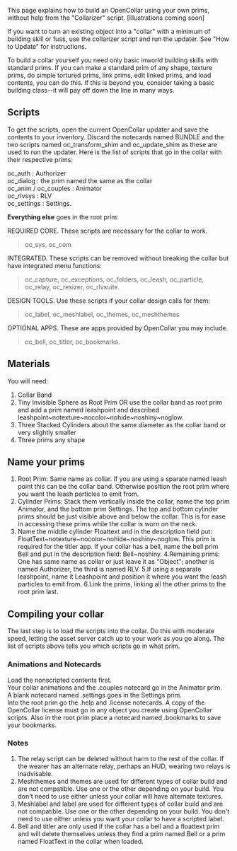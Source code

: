 This page explains how to build an OpenCollar using your own prims, without help from the "Collarizer" script. [Illustrations coming soon]  

If you want to turn an existing object into a "collar" with a minimum of building skill or fuss, use the collarizer script and run the updater.  See "How to Update" for instructions.

To build a collar yourself you need only basic inworld building skills with standard prims. If you can make a standard prim of any shape, texture prims, do simple tortured prims, link prims, edit linked prims, and load contents, you can do this.  If this is beyond you, consider taking a basic building class--it will pay off down the line in many ways.  

## Scripts

To get the scripts, open the current OpenCollar updater and save the contents to your inventory.  Discard the notecards named BUNDLE and the two scripts named oc_transform_shim and oc_update_shim as these are used to run the updater.  Here is the list of scripts that go in the collar with their respective prims:  

oc_auth :  Authorizer  
oc_dialog : the prim named the same as the collar    
oc_anim / oc_couples : Animator  
oc_rlvsys : RLV  
oc_settings : Settings.

**Everything else** goes in the root prim: 

REQUIRED CORE.  These scripts are necessary for the collar to work.  
> oc_sys, oc_com  

INTEGRATED. These scripts can be removed without breaking the collar but have integrated menu functions:  
> oc_capture, oc_exceptions, oc_folders, oc_leash, oc_particle, oc_relay, oc_resizer, oc_rlvsuite.  

DESIGN TOOLS. Use these scripts if your collar design calls for them: 
> oc_label, oc_meshlabel, oc_themes, oc_meshthemes  

OPTIONAL APPS.  These are apps provided by OpenCollar you may include. 
> oc_bell, oc_titler, oc_bookmarks. 

## Materials
You will need:
1. Collar Band  
2. Tiny Invisible Sphere as Root Prim OR use the collar band as root prim and add a prim named leashpoint and described leashpoint~notexture~nocolor~nohide~noshiny~noglow.
3. Three Stacked Cylinders about the same diameter as the collar band or very slightly smaller
4. Three prims any shape

## Name your prims
1. Root Prim: Same name as collar.  If you are using a sparate named leash point this can be the collar band. Otherwise position the root prim where you want the leash particles to emit from.
2. Cylinder Prims:  Stack them vertically inside the collar, name the top prim Animator, and the bottom prim Settings. The top and bottom cylinder prims should be just visible above and below the collar. This is for ease in accessing these prims while the collar is worn on the neck.
3. Name the middle cylinder Floattext and in the description field put: FloatText~notexture~nocolor~nohide~noshiny~noglow.  This prim is required for the titler app.  If your collar has a bell, name the bell prim Bell and put in the description field: Bell~noshiny.
4.Remaining prims: One has same name as collar or just leave it as "Object"; another is named Authorizer, the third is named RLV.
5.If using a separate leashpoint, name it Leashpoint and position it where you want the leash particles to emit from.
6.Link the prims, linking all the other prims to the root prim last.

## Compiling your collar
The last step is to load the scripts into the collar.  Do this with moderate speed, letting the asset server catch up to your work as you go along. The list of scripts above tells you which scripts go in what prim.

### Animations and Notecards

Load the nonscripted contents first.  
Your collar animations and the .couples notecard go in the Animator prim.  
A blank notecard named .settings goes in the Settings prim.  
Into the root prim go the .help and .license notecards.  A copy of the OpenCollar license must go in any object you create using OpenCollar scripts.  Also in the root prim place a notecard named .bookmarks to save your bookmarks.
 
### Notes
1. The relay script can be deleted without harm to the rest of the collar. If the wearer has an alternate relay, perhaps an HUD, wearing two relays is inadvisable.  
2. Meshthemes and themes are used for different types of collar build and are not compatible.  Use one or the other depending on your build. You don't need to use either unless your collar will have alternate textures.  
3. Meshlabel and label are used for different types of collar build and are not compatible.  Use one or the other depending on your build. You don't need to use either unless you want your collar to have a scripted label.  
4. Bell and titler are only used if the collar has a bell and a floattext prim and will delete themselves unless they find a prim named Bell or a prim named FloatText in the collar when loaded.
